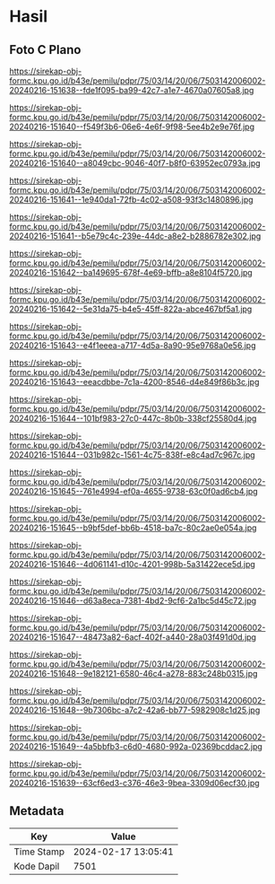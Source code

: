 # Hasil

## Foto C Plano

https://sirekap-obj-formc.kpu.go.id/b43e/pemilu/pdpr/75/03/14/20/06/7503142006002-20240216-151638--fde1f095-ba99-42c7-a1e7-4670a07605a8.jpg

https://sirekap-obj-formc.kpu.go.id/b43e/pemilu/pdpr/75/03/14/20/06/7503142006002-20240216-151640--f549f3b6-06e6-4e6f-9f98-5ee4b2e9e76f.jpg

https://sirekap-obj-formc.kpu.go.id/b43e/pemilu/pdpr/75/03/14/20/06/7503142006002-20240216-151640--a8049cbc-9046-40f7-b8f0-63952ec0793a.jpg

https://sirekap-obj-formc.kpu.go.id/b43e/pemilu/pdpr/75/03/14/20/06/7503142006002-20240216-151641--1e940da1-72fb-4c02-a508-93f3c1480896.jpg

https://sirekap-obj-formc.kpu.go.id/b43e/pemilu/pdpr/75/03/14/20/06/7503142006002-20240216-151641--b5e79c4c-239e-44dc-a8e2-b2886782e302.jpg

https://sirekap-obj-formc.kpu.go.id/b43e/pemilu/pdpr/75/03/14/20/06/7503142006002-20240216-151642--ba149695-678f-4e69-bffb-a8e8104f5720.jpg

https://sirekap-obj-formc.kpu.go.id/b43e/pemilu/pdpr/75/03/14/20/06/7503142006002-20240216-151642--5e31da75-b4e5-45ff-822a-abce467bf5a1.jpg

https://sirekap-obj-formc.kpu.go.id/b43e/pemilu/pdpr/75/03/14/20/06/7503142006002-20240216-151643--e4f1eeea-a717-4d5a-8a90-95e9768a0e56.jpg

https://sirekap-obj-formc.kpu.go.id/b43e/pemilu/pdpr/75/03/14/20/06/7503142006002-20240216-151643--eeacdbbe-7c1a-4200-8546-d4e849f86b3c.jpg

https://sirekap-obj-formc.kpu.go.id/b43e/pemilu/pdpr/75/03/14/20/06/7503142006002-20240216-151644--101bf983-27c0-447c-8b0b-338cf25580d4.jpg

https://sirekap-obj-formc.kpu.go.id/b43e/pemilu/pdpr/75/03/14/20/06/7503142006002-20240216-151644--031b982c-1561-4c75-838f-e8c4ad7c967c.jpg

https://sirekap-obj-formc.kpu.go.id/b43e/pemilu/pdpr/75/03/14/20/06/7503142006002-20240216-151645--761e4994-ef0a-4655-9738-63c0f0ad6cb4.jpg

https://sirekap-obj-formc.kpu.go.id/b43e/pemilu/pdpr/75/03/14/20/06/7503142006002-20240216-151645--b9bf5def-bb6b-4518-ba7c-80c2ae0e054a.jpg

https://sirekap-obj-formc.kpu.go.id/b43e/pemilu/pdpr/75/03/14/20/06/7503142006002-20240216-151646--4d061141-d10c-4201-998b-5a31422ece5d.jpg

https://sirekap-obj-formc.kpu.go.id/b43e/pemilu/pdpr/75/03/14/20/06/7503142006002-20240216-151646--d63a8eca-7381-4bd2-9cf6-2a1bc5d45c72.jpg

https://sirekap-obj-formc.kpu.go.id/b43e/pemilu/pdpr/75/03/14/20/06/7503142006002-20240216-151647--48473a82-6acf-402f-a440-28a03f491d0d.jpg

https://sirekap-obj-formc.kpu.go.id/b43e/pemilu/pdpr/75/03/14/20/06/7503142006002-20240216-151648--9e182121-6580-46c4-a278-883c248b0315.jpg

https://sirekap-obj-formc.kpu.go.id/b43e/pemilu/pdpr/75/03/14/20/06/7503142006002-20240216-151648--9b7306bc-a7c2-42a6-bb77-5982908c1d25.jpg

https://sirekap-obj-formc.kpu.go.id/b43e/pemilu/pdpr/75/03/14/20/06/7503142006002-20240216-151649--4a5bbfb3-c6d0-4680-992a-02369bcddac2.jpg

https://sirekap-obj-formc.kpu.go.id/b43e/pemilu/pdpr/75/03/14/20/06/7503142006002-20240216-151639--63cf6ed3-c376-46e3-9bea-3309d06ecf30.jpg


## Metadata

| Key        | Value               |
| ---------- | ------------------- |
| Time Stamp | 2024-02-17 13:05:41 |
| Kode Dapil | 7501                |



